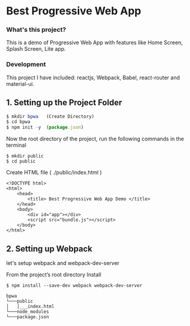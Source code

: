 # Best Progressive Web App
### What's this project?
This is a demo of Progressive Web App with features like Home Screen, Splash Screen, Lite app.

### Development
This project I have included:  reactjs, Webpack, Babel, react-router and material-ui.

## 1. Setting up the Project Folder
```javascript
$ mkdir bpwa   (Create Directory)
$ cd bpwa
$ npm init -y  (package.json)
```
Now the root directory of the project, run the following commands in the terminal

```
$ mkdir public
$ cd public
```
 
Create HTML file ( ./public/index.html )

```
<!DOCTYPE html>
<html>
    <head>
        <title> Best Progressive Web App Demo </title>
    </head>
    <body>
        <div id="app"></div>
        <script src="bundle.js"></script>
    </body>
</html>
```


## 2. Setting up Webpack

let's setup webpack and webpack-dev-server

From the project’s root directory Install 

``
$ npm install --save-dev webpack webpack-dev-server
``
```
bpwa
└───public
│   │___index.html
└───node_modules
└───package.json
  ```
